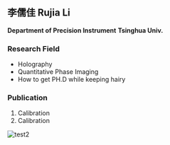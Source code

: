 ## **李儒佳 Rujia Li**
**Department of Precision Instrument**
**Tsinghua Univ.**

### Research Field
* Holography
* Quantitative Phase Imaging
* How to get PH.D while keeping hairy

### Publication
1. Calibration 
2. Calibration

![test2](https://github.com/Holyholo/holyholo.github.io/blob/master/test.jpg)



